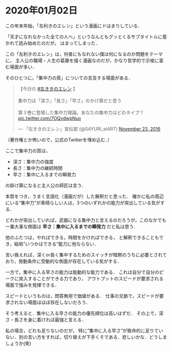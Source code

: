 # 2020年01月02日 

この年末年始，「左利きのエレン」という漫画にドはまりしている．


「天才になれなかった全ての人へ」というなんともグッとくるサブタイトルに惹かれて読み始めたのだが，
はまってしまった．


この「左利きのエレン」は，何者にもなれない僕は何になるのか問題をテーマに，
主人公の職場・人生の葛藤を描く漫画なのだが，かなり哲学的で示唆に富む場面が多い．


そのひとつに，「集中力の質」についての言及する場面がある．

<blockquote class="twitter-tweet"><p lang="ja" dir="ltr">【今日の <a href="https://twitter.com/hashtag/%E5%B7%A6%E3%81%8D%E3%81%8D%E3%81%AE%E3%82%A8%E3%83%AC%E3%83%B3?src=hash&amp;ref_src=twsrc%5Etfw">#左ききのエレン</a> 】<br><br>集中力は「深さ」「長さ」「早さ」のかけ算だと思う<br><br>第３巻に登場した集中力理論。あなたの集中力はどのタイプ？ <a href="https://t.co/7OQvdwpNuo">pic.twitter.com/7OQvdwpNuo</a></p>&mdash; 「左ききのエレン」宣伝部 (@SAYURI_stART) <a href="https://twitter.com/SAYURI_stART/status/801331546552696832?ref_src=twsrc%5Etfw">November 23, 2016</a></blockquote> <script async src="https://platform.twitter.com/widgets.js" charset="utf-8"></script>


（著作権とか怖いので，公式のTwitterを埋め込む．）



ここで集中力の質は，

* 深さ：集中力の強度
* 長さ：集中力の継続時間
* 早さ：集中に入るまでの瞬発力

の掛け算になると主人公の師匠は言う．

本質をつき，うまく言語化（漫画だが）した解釈だと思った．
確かに私の周辺にいる”集中力”が素晴らしい人は，3つのいずれかの能力が突出している気がする．


どれかが突出していれば，武器になる集中力と言えるのだろうが，このなかでも一番大事な側面は
**早さ：集中に入るまでの瞬発力** だと私は思う．


他のふたつは，やればできる，時間をかければできる，
と解釈できることもでき，結局”いつかはできる”能力に他ならない．


言い換えれば，深くor長く集中するためのスイッチが暗黙のうちに必要とされており，発動条件に受動的な側面が存在している気がする．


一方で，集中に入る早さの能力は能動的な能力である．
これは自分で自分のピークに突入することができる力であり，
アウトプットのスピードが要求される場面で強みを発揮できる．

スピードというものは，問答無用で価値がある．
仕事の文脈で，スピードが要求されない場面はほぼ存在しないだろう．


そう考えると．集中に入る早さの能力の優先順位は高いはずだ．
その上で，深さ・長さを身に着ければ最強と言える．



私の場合，どれも足りないのだが，
特に”集中に入る早さ”が致命的に足りていない．別の言い方をすれば，切り替えが下手くそである．悲しいかな．どうしましょうか(笑)